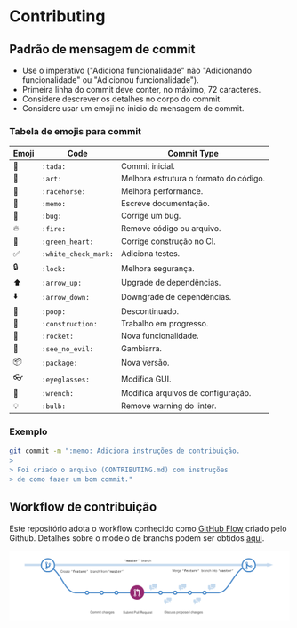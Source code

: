 # Contributing

## Padrão de mensagem de commit

- Use o imperativo ("Adiciona funcionalidade" não "Adicionando funcionalidade" ou "Adicionou funcionalidade").
- Primeira linha do commit deve conter, no máximo, 72 caracteres.
- Considere descrever os detalhes no corpo do commit.
- Considere usar um emoji no inicio da mensagem de commit.

### Tabela de emojis para commit

Emoji | Code | Commit Type
------------ | ------------- | -------------
:tada: | `:tada:` | Commit inicial.
:art: | `:art:` | Melhora estrutura o formato do código.
:racehorse: | `:racehorse:` | Melhora performance.
:memo: | `:memo:` | Escreve documentação.
:bug: | `:bug:` | Corrige um bug.
:fire: | `:fire:` | Remove código ou arquivo.
:green_heart: | `:green_heart:` | Corrige construção no CI.
:white_check_mark: | `:white_check_mark:` | Adiciona testes.
:lock: | `:lock:` | Melhora segurança.
:arrow_up: | `:arrow_up:` | Upgrade de dependências.
:arrow_down: | `:arrow_down:` | Downgrade de dependências.
:poop: | `:poop:` | Descontinuado.
:construction: | `:construction:` | Trabalho em progresso.
:rocket: | `:rocket:` | Nova funcionalidade.
:see_no_evil: | `:see_no_evil:` | Gambiarra.
:package: | `:package:` | Nova versão.
:eyeglasses: | `:eyeglasses:` | Modifica GUI.
:wrench: | `:wrench:` | Modifica arquivos de configuração.
:bulb: | `:bulb:` | Remove warning do linter.

### Exemplo
```bash
git commit -m ":memo: Adiciona instruções de contribuição.
>
> Foi criado o arquivo (CONTRIBUTING.md) com instruções
> de como fazer um bom commit."
```

## Workflow de contribuição

Este repositório adota o workflow conhecido como [GitHub Flow](https://guides.github.com/introduction/flow/) criado pelo Github. Detalhes sobre o modelo de branchs podem ser obtidos [aqui](https://guides.github.com/introduction/flow/).

![gitflow-diagram](images/github-workflow.png)